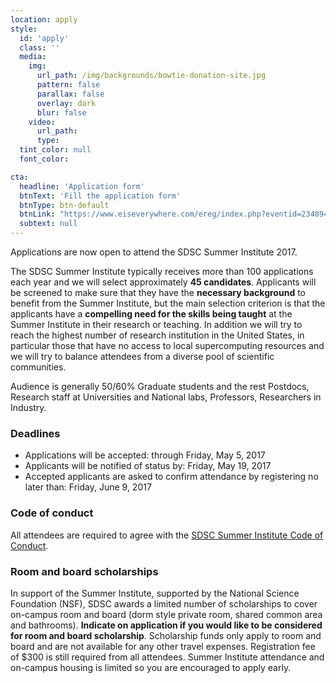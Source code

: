```yaml
---
location: apply
style:
  id: 'apply'
  class: ''
  media:
    img:
      url_path: /img/backgrounds/bowtie-donation-site.jpg
      pattern: false
      parallax: false
      overlay: dark
      blur: false
    video:
      url_path:
      type:
  tint_color: null
  font_color:

cta:
  headline: 'Application form'
  btnText: 'Fill the application form'
  btnType: btn-default
  btnLink: "https://www.eiseverywhere.com/ereg/index.php?eventid=234894"
  subtext: null
---
```



Applications are now open to attend the SDSC Summer Institute 2017.

The SDSC Summer Institute typically receives more than 100 applications each year and we will select approximately **45 candidates**. Applicants will be screened to make sure that they have the **necessary background** to benefit from the Summer Institute, but the main selection criterion is that the applicants have a **compelling need for the skills being taught** at the Summer Institute in their research or teaching. In addition we will try to reach the highest number of research institution in the United States, in particular those that have no access to local supercomputing resources and we will try to balance attendees from a diverse pool of scientific communities.

Audience is generally 50/60% Graduate students and the rest Postdocs, Research staff at Universities and National labs, Professors, Researchers in Industry.

### Deadlines

* Applications will be accepted: through Friday, May 5, 2017
* Applicants will be notified of status by: Friday, May 19, 2017
* Accepted applicants are asked to confirm attendance by registering no later than: Friday, June 9, 2017

### Code of conduct

All attendees are required to agree with the [SDSC Summer Institute Code of Conduct](/coc/).

### Room and board scholarships

In support of the Summer Institute, supported by the National Science Foundation (NSF), SDSC awards a limited number of scholarships to cover on-campus room and board (dorm style  private room, shared common area and bathrooms). **Indicate on application if you would like to be considered for room and board scholarship**. Scholarship funds only apply to room and board and are not available for any other travel expenses. Registration fee of $300 is still required from all attendees.
Summer Institute attendance and on-campus housing is limited so you are encouraged to apply early.

